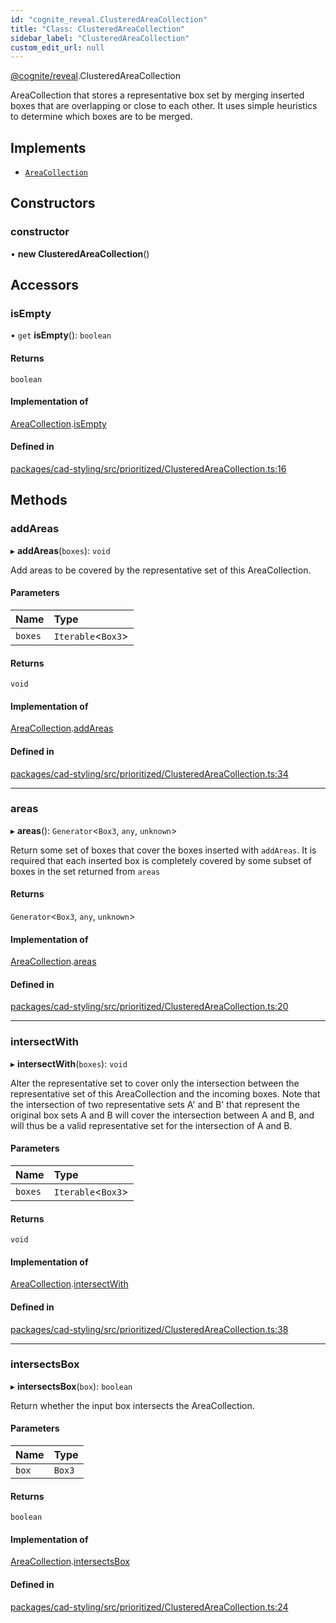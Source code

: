 ```yaml
---
id: "cognite_reveal.ClusteredAreaCollection"
title: "Class: ClusteredAreaCollection"
sidebar_label: "ClusteredAreaCollection"
custom_edit_url: null
---
```


[@cognite/reveal](../modules/cognite_reveal.md).ClusteredAreaCollection

AreaCollection that stores a representative box set by merging
inserted boxes that are overlapping or close to each other.
It uses simple heuristics to determine which boxes are to be merged.

## Implements

- [`AreaCollection`](../interfaces/cognite_reveal.AreaCollection.md)

## Constructors

### constructor

• **new ClusteredAreaCollection**()

## Accessors

### isEmpty

• `get` **isEmpty**(): `boolean`

#### Returns

`boolean`

#### Implementation of

[AreaCollection](../interfaces/cognite_reveal.AreaCollection.md).[isEmpty](../interfaces/cognite_reveal.AreaCollection.md#isempty)

#### Defined in

[packages/cad-styling/src/prioritized/ClusteredAreaCollection.ts:16](https://github.com/cognitedata/reveal/blob/7a5de3c9/viewer/packages/cad-styling/src/prioritized/ClusteredAreaCollection.ts#L16)

## Methods

### addAreas

▸ **addAreas**(`boxes`): `void`

Add areas to be covered by the representative set of this
AreaCollection.

#### Parameters

| Name | Type |
| :------ | :------ |
| `boxes` | `Iterable`<`Box3`\> |

#### Returns

`void`

#### Implementation of

[AreaCollection](../interfaces/cognite_reveal.AreaCollection.md).[addAreas](../interfaces/cognite_reveal.AreaCollection.md#addareas)

#### Defined in

[packages/cad-styling/src/prioritized/ClusteredAreaCollection.ts:34](https://github.com/cognitedata/reveal/blob/7a5de3c9/viewer/packages/cad-styling/src/prioritized/ClusteredAreaCollection.ts#L34)

___

### areas

▸ **areas**(): `Generator`<`Box3`, `any`, `unknown`\>

Return some set of boxes that cover the boxes inserted with `addAreas`.
It is required that each inserted box is completely covered by some
subset of boxes in the set returned from `areas`

#### Returns

`Generator`<`Box3`, `any`, `unknown`\>

#### Implementation of

[AreaCollection](../interfaces/cognite_reveal.AreaCollection.md).[areas](../interfaces/cognite_reveal.AreaCollection.md#areas)

#### Defined in

[packages/cad-styling/src/prioritized/ClusteredAreaCollection.ts:20](https://github.com/cognitedata/reveal/blob/7a5de3c9/viewer/packages/cad-styling/src/prioritized/ClusteredAreaCollection.ts#L20)

___

### intersectWith

▸ **intersectWith**(`boxes`): `void`

Alter the representative set to cover only the intersection between the
representative set of this AreaCollection and the incoming boxes.
Note that the intersection of two representative sets A' and B' that
represent the original box sets A and B will cover the intersection between
A and B, and will thus be a valid representative set for the intersection of A and B.

#### Parameters

| Name | Type |
| :------ | :------ |
| `boxes` | `Iterable`<`Box3`\> |

#### Returns

`void`

#### Implementation of

[AreaCollection](../interfaces/cognite_reveal.AreaCollection.md).[intersectWith](../interfaces/cognite_reveal.AreaCollection.md#intersectwith)

#### Defined in

[packages/cad-styling/src/prioritized/ClusteredAreaCollection.ts:38](https://github.com/cognitedata/reveal/blob/7a5de3c9/viewer/packages/cad-styling/src/prioritized/ClusteredAreaCollection.ts#L38)

___

### intersectsBox

▸ **intersectsBox**(`box`): `boolean`

Return whether the input box intersects the AreaCollection.

#### Parameters

| Name | Type |
| :------ | :------ |
| `box` | `Box3` |

#### Returns

`boolean`

#### Implementation of

[AreaCollection](../interfaces/cognite_reveal.AreaCollection.md).[intersectsBox](../interfaces/cognite_reveal.AreaCollection.md#intersectsbox)

#### Defined in

[packages/cad-styling/src/prioritized/ClusteredAreaCollection.ts:24](https://github.com/cognitedata/reveal/blob/7a5de3c9/viewer/packages/cad-styling/src/prioritized/ClusteredAreaCollection.ts#L24)
